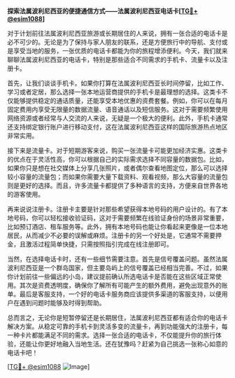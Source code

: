 **探索法属波利尼西亚的便捷通信方式——法属波利尼西亚电话卡[[TG💪+ @esim1088](https://t.me/s/esim1088)]**

对于计划前往法属波利尼西亚旅游或长期居住的人来说，拥有一张合适的电话卡是必不可少的。无论是为了保持与家人朋友的联系，还是方便旅行中的导航、支付或是享受当地的服务，一张优质的电话卡都能为你的旅程增添便利。今天，我们就来聊聊法属波利尼西亚的电话卡，特别是那些适合不同需求的手机卡、流量卡以及注册卡。

首先，让我们谈谈手机卡。如果你打算在法属波利尼西亚长时间停留，比如工作、学习或者定居，那么选择一张本地运营商提供的手机卡是最理想的选择。这类卡不仅能够提供稳定的通话质量，还能享受本地优惠的资费套餐。例如，你可以在每月固定费用内享受无限量的数据流量、语音通话以及短信服务。这对于需要频繁使用网络资源或者经常与人交流的人来说，无疑是一个极大的便利。此外，手机卡通常还支持绑定银行账户进行移动支付，这在法属波利尼西亚这样的国际旅游热点地区非常实用。

接下来是流量卡。对于短期游客来说，购买一张流量卡可能更加经济实惠。这类卡的优点在于灵活性高，你可以根据自己的实际需求选择不同容量的数据包。比如，如果你只是想在社交媒体上分享几张照片，或者偶尔查看地图定位，那么可以选择较小容量的流量包；而如果你需要大量下载资料、观看视频，那么大容量的流量包则是更好的选择。而且，许多流量卡都提供了多种语言的支持，方便来自世界各地的游客使用。

再来说说注册卡。注册卡主要是针对那些希望获得本地号码的用户设计的。有了本地号码，你可以轻松接收验证码，这对于需要频繁在线验证身份的场景非常重要，比如预订酒店、租车服务等。此外，拥有本地号码也能让你看起来更像是一位本地居民，从而减少不必要的误解或麻烦。注册卡的另一个好处是，它通常不需要押金，且激活过程简单快捷，只需按照指引完成在线注册即可。

当然，在选择电话卡时，还有一些细节需要注意。首先是信号覆盖问题。虽然法属波利尼西亚是一个群岛国家，但主要岛屿上的信号覆盖已经相当完善。不过，如果你计划前往一些偏远的小岛，建议提前确认所选电话卡是否能在这些区域正常使用。其次是资费透明度，确保你了解所有可能产生的额外费用，避免出现意外的账单。最后是客服支持，一个好的电话卡服务商应该提供多渠道的客服支持，以便用户在遇到问题时能够及时得到帮助。

总而言之，无论你是短暂停留还是长期居住，法属波利尼西亚都有适合你的电话卡解决方案。从稳定可靠的手机卡到灵活多变的流量卡，再到功能强大的注册卡，每一种卡片都能满足不同的需求。选择一张合适的电话卡，不仅能提升你的旅行体验，还能让你更好地融入当地生活。还在犹豫吗？赶紧为自己挑选一张称心如意的电话卡吧！

[[TG💪+ @esim1088](https://t.me/s/esim1088) ![Image](https://i.postimg.cc/4NQfJmqS/Snipaste-2025-05-13-00-14-12.png)]